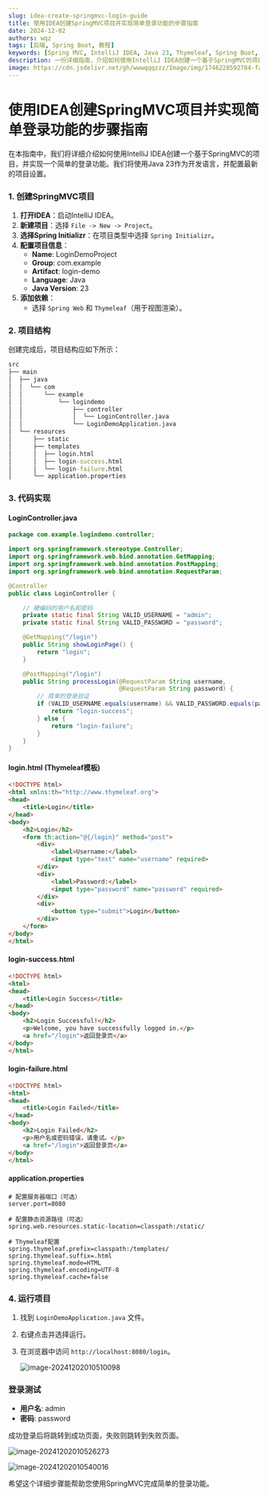 ```yaml
---
slug: idea-create-springmvc-login-guide
title: 使用IDEA创建SpringMVC项目并实现简单登录功能的步骤指南
date: 2024-12-02
authors: wqz
tags: [后端, Spring Boot, 教程]
keywords: [Spring MVC, IntelliJ IDEA, Java 23, Thymeleaf, Spring Boot, Web开发, 登录示例, 教程]
description: 一份详细指南，介绍如何使用IntelliJ IDEA创建一个基于SpringMVC的项目，并实现一个简单的登录功能，使用Java 23和Thymeleaf。
image: https://cdn.jsdelivr.net/gh/wwwqqqzzz/Image/img/1746228592784-fa267e3fc11a23612b423e78c6ca2d86.png
---
```


<!-- truncate -->

# 使用IDEA创建SpringMVC项目并实现简单登录功能的步骤指南

在本指南中，我们将详细介绍如何使用IntelliJ IDEA创建一个基于SpringMVC的项目，并实现一个简单的登录功能。我们将使用Java 23作为开发语言，并配置最新的项目设置。

### 1. 创建SpringMVC项目

1. **打开IDEA**：启动IntelliJ IDEA。
2. **新建项目**：选择 `File -> New -> Project`。
3. **选择Spring Initializr**：在项目类型中选择 `Spring Initializr`。
4. **配置项目信息**：
   - **Name**: LoginDemoProject
   - **Group**: com.example
   - **Artifact**: login-demo
   - **Language**: Java
   - **Java Version**: 23
5. **添加依赖**：
   - 选择 `Spring Web` 和 `Thymeleaf`（用于视图渲染）。

### 2. 项目结构

创建完成后，项目结构应如下所示：

```cmd
src
├── main
│  ├── java
│  │  └── com
│  │      └── example
│  │          └── logindemo
│  │              ├── controller
│  │              │  └── LoginController.java
│  │              └── LoginDemoApplication.java
│  └── resources
│      ├── static
│      ├── templates
│      │  ├── login.html
│      │  ├── login-success.html
│      │  └── login-failure.html
│      └── application.properties
```

### 3. 代码实现

#### LoginController.java

```java
package com.example.logindemo.controller;

import org.springframework.stereotype.Controller;
import org.springframework.web.bind.annotation.GetMapping;
import org.springframework.web.bind.annotation.PostMapping;
import org.springframework.web.bind.annotation.RequestParam;

@Controller
public class LoginController {

    // 硬编码的用户名和密码
    private static final String VALID_USERNAME = "admin";
    private static final String VALID_PASSWORD = "password";

    @GetMapping("/login")
    public String showLoginPage() {
        return "login";
    }

    @PostMapping("/login")
    public String processLogin(@RequestParam String username,
                               @RequestParam String password) {
        // 简单的登录验证
        if (VALID_USERNAME.equals(username) && VALID_PASSWORD.equals(password)) {
            return "login-success";
        } else {
            return "login-failure";
        }
    }
}
```

#### login.html (Thymeleaf模板)

```html
<!DOCTYPE html>
<html xmlns:th="http://www.thymeleaf.org">
<head>
    <title>Login</title>
</head>
<body>
    <h2>Login</h2>
    <form th:action="@{/login}" method="post">
        <div>
            <label>Username:</label>
            <input type="text" name="username" required>
        </div>
        <div>
            <label>Password:</label>
            <input type="password" name="password" required>
        </div>
        <div>
            <button type="submit">Login</button>
        </div>
    </form>
</body>
</html>
```

#### login-success.html

```html
<!DOCTYPE html>
<html>
<head>
    <title>Login Success</title>
</head>
<body>
    <h2>Login Successful!</h2>
    <p>Welcome, you have successfully logged in.</p>
    <a href="/login">返回登录页</a>
</body>
</html>
```

#### login-failure.html

```html
<!DOCTYPE html>
<html>
<head>
    <title>Login Failed</title>
</head>
<body>
    <h2>Login Failed</h2>
    <p>用户名或密码错误，请重试。</p>
    <a href="/login">返回登录页</a>
</body>
</html>
```

#### application.properties

```properties
# 配置服务器端口（可选）
server.port=8080

# 配置静态资源路径（可选）
spring.web.resources.static-location=classpath:/static/

# Thymeleaf配置
spring.thymeleaf.prefix=classpath:/templates/
spring.thymeleaf.suffix=.html
spring.thymeleaf.mode=HTML
spring.thymeleaf.encoding=UTF-8
spring.thymeleaf.cache=false
```

### 4. 运行项目

1. 找到 `LoginDemoApplication.java` 文件。

2. 右键点击并选择运行。

3. 在浏览器中访问 `http://localhost:8080/login`。

   ![image-20241202010510098](https://cdn.jsdelivr.net/gh/wwwqqqzzz/Image/img/image-20241202010510098.png)

### 登录测试

- **用户名**: admin
- **密码**: password

成功登录后将跳转到成功页面，失败则跳转到失败页面。

![image-20241202010526273](https://cdn.jsdelivr.net/gh/wwwqqqzzz/Image/img/image-20241202010526273.png)

![image-20241202010540016](https://cdn.jsdelivr.net/gh/wwwqqqzzz/Image/img/image-20241202010540016.png)

希望这个详细步骤能帮助您使用SpringMVC完成简单的登录功能。
